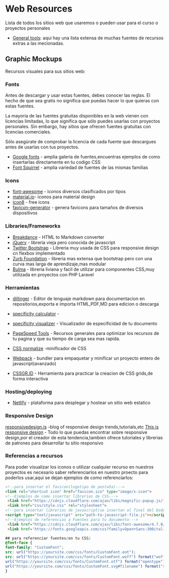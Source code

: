 # Web Resources
Lista de todos los sitios web que usaremos o pueden usar para el curso o proyectos personales
* [General tools]: aqui hay una lista extensa de muchas fuentes de recursos extras a las mecionadas.
## Graphic Mockups
Recursos visuales para sus sitios web:

### Fonts
Antes de descargar y usar estas fuentes, debes conocer las reglas. El hecho de que sea gratis no significa que puedas hacer lo que quieras con estas fuentes.

La mayoría de las fuentes gratuitas disponibles en la web vienen con licencias limitadas, lo que significa que sólo puedes usarlas con proyectos personales. Sin embargo, hay sitios que ofrecen fuentes gratuitas con licencias comerciales.

Sólo asegúrate de comprobar la licencia de cada fuente que descargues antes de usarlas con tus proyectos.
* [Google fonts](https://fonts.google.com/) - amplia galeria de fuentes,encuentras ejemplos de como insertarlas directamente en tu codigo CSS
* [Font Squirrel](https://www.fontsquirrel.com/) - amplia variedad de fuentes de las mismas familias
### Icons
* [font-awesome] - iconos diversos clasificados por tipos
* [material.io]- iconos para material design
* [icon8](https://icons8.com/) - free icons
* [favicon-generator](https://realfavicongenerator.net/) - genera favicons para tamaños de diversos dispositivos

### Libraries/Frameworks
* [Breakdance](https://breakdance.github.io/breakdance/) - HTML to Markdown converter
* [jQuery] - libreria vieja pero conocida de javascript
* [Twitter Bootstrap] - Libreria muy usada de CSS para responsive design cn flexbox implementado
* [Zurb Foundation] - libreria mas extensa que bootstrap pero con una curva  mas larga de aprendizaje,mas modular
* [Bulma] - libreria liviana y facil de utilizar para componentes CSS,muy utilizada en proyectos con PHP Laravel

### Herramientas
* [dillinger](https://dillinger.io/) - Editor de lenguaje markdown para documentacion en repositorios,exporta e importa HTML,PDF,MD para edicion o descarga
* [specificity calculator](https://specificity.keegan.st/) - 
* [specificity visualizer](https://isellsoap.github.io/specificity-visualizer/) - Visualizador de especificidad de tu documento 
* [PageSpeed Tools](https://developers.google.com/speed/docs/insights/MinifyResources?hl=es) - Recursos generales para optimizar los recursos de tu pagina y que su tiempo de carga sea mas rapida.

* [CSS normalize](http://necolas.github.io/normalize.css/) -minificador de CSS
* [Webpack](https://webpack.js.org/) - bundler para empaquetar y minificar un proyecto entero de javascript(avanzado)
* [CSSGR.ID](https://cssgr.id/) - Herramienta para practicar la creacion de CSS grids,de forma interactiva
### Hosting/deploying
* [Netlify](https://www.netlify.com/) - plataforma para desplegar y hostear un sitio web estatico
### Responsive Design
[responsivedesign.is](https://responsivedesign.is/) -blog of responsive design trends,tutorials,etc
[This is responsive design](https://bradfrost.com/blog/post/this-is-responsive/) - Todo lo que puedas encontrar sobre responsive design,por el creador de esta tendencia,tambien ofrece tutoriales y librerias de patrones para desarrollar tu sitio responsivo

### Referencias a recursos
Para poder visualizar los iconos o utilizar cualquier recurso en nuestros proyectos es necesario saber referenciarlos en nuestro proecto para poderlos usar,aqui se dejan ejemplos de como referenciarlos:
```html
<!--para insertar el favicon(logotipo de pestaña)--->
<link rel="shortcut icon" href="favicon.ico" type="image/x-icon"> 
<!--Ejemplos de como insertar librerias de CSS--->
 <link href="https://cdnjs.cloudflare.com/ajax/libs/magnific-popup.js/1.1.0/magnific-popup.min.css" rel="stylesheet">
 <link href="css/style.css" rel="stylesheet">
<!--para insertar librerias de javascript(se insertan al final del body)--->
<script type="text/javascript" src="path-to-javascript-file.js"></script>
<!--Ejemplos de referencias a Fuentes para tu documento--->
 <link href="https://cdnjs.cloudflare.com/ajax/libs/font-awesome/4.7.0/css/font-awesome.min.css" rel="stylesheet" type="text/css">
 <link href='https://fonts.googleapis.com/css?family=Open+Sans:300italic,400italic' rel='stylesheet' type='text/css'>
```
```css
## para referenciar fuentes(en tu CSS)
@font-face {
font-family: "CustomFont";
src: url("https://yoursite.com/css/fonts/CustomFont.eot");
src: url("https://yoursite.com/css/fonts/CustomFont.woff") format("woff"),
url("https://yoursite.com/css/fonts/CustomFont.otf") format("opentype"),
url("https://yoursite.com/css/fonts/CustomFont.svg#filename") format("svg");
}
```

[//]: # (These are reference links used in the body of this note and get stripped out when the markdown processor does its job. There is no need to format nicely because it shouldn't be seen. Thanks SO - http://stackoverflow.com/questions/4823468/store-comments-in-markdown-syntax)

   [material.io]: <https://material.io/resources/icons/?style=baseline>
   [font-awesome]: <https://fontawesome.com/>
   [node.js]: <http://nodejs.org>
   [Twitter Bootstrap]: <http://twitter.github.com/bootstrap/>
   [Zurb Foundation]: <https://get.foundation/>
   [Bulma]: <https://bulma.io/>
   [jQuery]: <http://jquery.com>
   [express]: <http://expressjs.com>
   [AngularJS]: <http://angularjs.org>
   [Gulp]: <http://gulpjs.com>
   [General Tools]: </https://www.keycdn.com/blog/web-development-tools>
